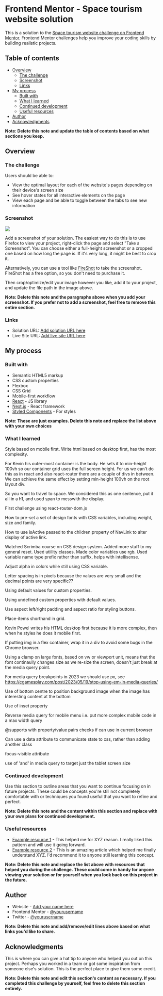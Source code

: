 # Frontend Mentor - Space tourism website solution

This is a solution to the [Space tourism website challenge on Frontend Mentor](https://www.frontendmentor.io/challenges/space-tourism-multipage-website-gRWj1URZ3). Frontend Mentor challenges help you improve your coding skills by building realistic projects.

## Table of contents

- [Overview](#overview)
  - [The challenge](#the-challenge)
  - [Screenshot](#screenshot)
  - [Links](#links)
- [My process](#my-process)
  - [Built with](#built-with)
  - [What I learned](#what-i-learned)
  - [Continued development](#continued-development)
  - [Useful resources](#useful-resources)
- [Author](#author)
- [Acknowledgments](#acknowledgments)

**Note: Delete this note and update the table of contents based on what sections you keep.**

## Overview

### The challenge

Users should be able to:

- View the optimal layout for each of the website's pages depending on their device's screen size
- See hover states for all interactive elements on the page
- View each page and be able to toggle between the tabs to see new information

### Screenshot

![](./screenshot.jpg)

Add a screenshot of your solution. The easiest way to do this is to use Firefox to view your project, right-click the page and select "Take a Screenshot". You can choose either a full-height screenshot or a cropped one based on how long the page is. If it's very long, it might be best to crop it.

Alternatively, you can use a tool like [FireShot](https://getfireshot.com/) to take the screenshot. FireShot has a free option, so you don't need to purchase it.

Then crop/optimize/edit your image however you like, add it to your project, and update the file path in the image above.

**Note: Delete this note and the paragraphs above when you add your screenshot. If you prefer not to add a screenshot, feel free to remove this entire section.**

### Links

- Solution URL: [Add solution URL here](https://your-solution-url.com)
- Live Site URL: [Add live site URL here](https://your-live-site-url.com)

## My process

### Built with

- Semantic HTML5 markup
- CSS custom properties
- Flexbox
- CSS Grid
- Mobile-first workflow
- [React](https://reactjs.org/) - JS library
- [Next.js](https://nextjs.org/) - React framework
- [Styled Components](https://styled-components.com/) - For styles

**Note: These are just examples. Delete this note and replace the list above with your own choices**

### What I learned

Style based on mobile first.
Write html based on desktop first, has the most complexity.

For Kevin his outer-most container is the body. He sets it to min-height 100vh so our container grid uses the full screen height. For us we can't do this as in react and also react-router there are a couple of divs in between. We can achieve the same effect by setting min-height 100vh on the root layout div.

So you want to travel to space.
We considered this as one sentence, put it all in a h1, and used span to messwith the display.

First challenge using react-router-dom.js

How to pre-set a set of design fonts with CSS variables, including weight, size and family.

How to use isActive passed to the children property of NavLink to alter display of active link.

Watched Scrimba course on CSS design system.
Added more stuff to my general reset.
Used utiility classes.
Made color variables use rgb.
Used variable name type prefix rather than suffix, helps with intellisense.

Adjust alpha in colors while still using CSS variable.

Letter spacing is in pixels because the values are very small and the decimal points are very specific??

Using default values for custom properties.

Using undefined custom properties with default values.

Use aspect left/right padding and aspect ratio for styling buttons.

Place-items shorthand in grid.

Kevin Powel writes his HTML desktop first because it is more complex, then when he styles he does it mobile first.

If putting img in a flex container, wrap it in a div to avoid some bugs in the Chrome browser.

Using a clamp on large fonts, based on vw or viewport unit, means that the font continaully changes size as we re-size the screen, doesn't just break at the media query point.

For media query breakpoints in 2023 we should use px, see
https://cgamesplay.com/post/2023/05/19/stop-using-em-in-media-queries/

Use of bottom centre to position background image when the image has interesting content at the bottom

Use of inset property

Reverse media query for mobile menu i.e. put more complex mobile code in a max width query

@supports with property/value pairs checks if can use in current browser

Can use a data attribute to communicate state to css, rather than adding another class

focus-visible attribute

use of 'and' in media query to target just the tablet screen size

### Continued development

Use this section to outline areas that you want to continue focusing on in future projects. These could be concepts you're still not completely comfortable with or techniques you found useful that you want to refine and perfect.

**Note: Delete this note and the content within this section and replace with your own plans for continued development.**

### Useful resources

- [Example resource 1](https://www.example.com) - This helped me for XYZ reason. I really liked this pattern and will use it going forward.
- [Example resource 2](https://www.example.com) - This is an amazing article which helped me finally understand XYZ. I'd recommend it to anyone still learning this concept.

**Note: Delete this note and replace the list above with resources that helped you during the challenge. These could come in handy for anyone viewing your solution or for yourself when you look back on this project in the future.**

## Author

- Website - [Add your name here](https://www.your-site.com)
- Frontend Mentor - [@yourusername](https://www.frontendmentor.io/profile/yourusername)
- Twitter - [@yourusername](https://www.twitter.com/yourusername)

**Note: Delete this note and add/remove/edit lines above based on what links you'd like to share.**

## Acknowledgments

This is where you can give a hat tip to anyone who helped you out on this project. Perhaps you worked in a team or got some inspiration from someone else's solution. This is the perfect place to give them some credit.

**Note: Delete this note and edit this section's content as necessary. If you completed this challenge by yourself, feel free to delete this section entirely.**
